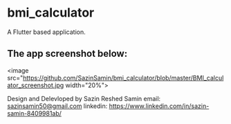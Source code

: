 # bmi_calculator

A Flutter based application.

## The app screenshot below:

<image src="https://github.com/SazinSamin/bmi_calculator/blob/master/BMI_calculator_screenshot.jpg width="20%">

Design and Delevloped by Sazin Reshed Samin
email: sazinsamin50@gmail.com
linkedin: https://www.linkedin.com/in/sazin-samin-8409981ab/
